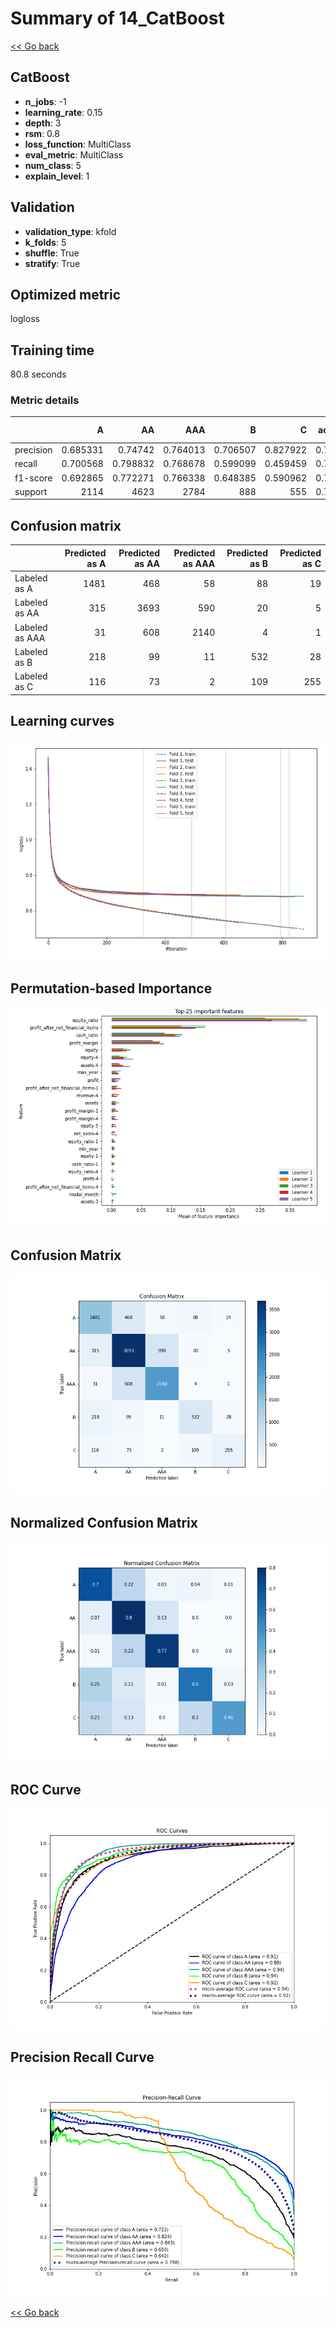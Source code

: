 # Summary of 14_CatBoost

[<< Go back](../README.md)


## CatBoost
- **n_jobs**: -1
- **learning_rate**: 0.15
- **depth**: 3
- **rsm**: 0.8
- **loss_function**: MultiClass
- **eval_metric**: MultiClass
- **num_class**: 5
- **explain_level**: 1

## Validation
 - **validation_type**: kfold
 - **k_folds**: 5
 - **shuffle**: True
 - **stratify**: True

## Optimized metric
logloss

## Training time

80.8 seconds

### Metric details
|           |           A |          AA |         AAA |          B |          C |   accuracy |    macro avg |   weighted avg |   logloss |
|:----------|------------:|------------:|------------:|-----------:|-----------:|-----------:|-------------:|---------------:|----------:|
| precision |    0.685331 |    0.74742  |    0.764013 |   0.706507 |   0.827922 |   0.738873 |     0.746239 |       0.740423 |   0.68582 |
| recall    |    0.700568 |    0.798832 |    0.768678 |   0.599099 |   0.459459 |   0.738873 |     0.665327 |       0.738873 |   0.68582 |
| f1-score  |    0.692865 |    0.772271 |    0.766338 |   0.648385 |   0.590962 |   0.738873 |     0.694164 |       0.736242 |   0.68582 |
| support   | 2114        | 4623        | 2784        | 888        | 555        |   0.738873 | 10964        |   10964        |   0.68582 |


## Confusion matrix
|                |   Predicted as A |   Predicted as AA |   Predicted as AAA |   Predicted as B |   Predicted as C |
|:---------------|-----------------:|------------------:|-------------------:|-----------------:|-----------------:|
| Labeled as A   |             1481 |               468 |                 58 |               88 |               19 |
| Labeled as AA  |              315 |              3693 |                590 |               20 |                5 |
| Labeled as AAA |               31 |               608 |               2140 |                4 |                1 |
| Labeled as B   |              218 |                99 |                 11 |              532 |               28 |
| Labeled as C   |              116 |                73 |                  2 |              109 |              255 |

## Learning curves
![Learning curves](learning_curves.png)

## Permutation-based Importance
![Permutation-based Importance](permutation_importance.png)
## Confusion Matrix

![Confusion Matrix](confusion_matrix.png)


## Normalized Confusion Matrix

![Normalized Confusion Matrix](confusion_matrix_normalized.png)


## ROC Curve

![ROC Curve](roc_curve.png)


## Precision Recall Curve

![Precision Recall Curve](precision_recall_curve.png)



[<< Go back](../README.md)
